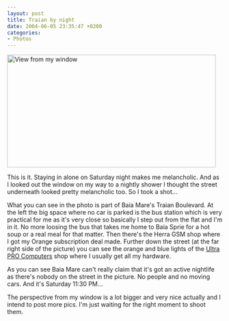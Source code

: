 ```yaml
---
layout: post
title: Traian by night
date: 2004-06-05 23:35:47 +0200
categories:
- Photos
---
```

<img alt="View from my window" src="https://content.rusiczki.net/blogpics/view_from_my_window.jpg" width="488" height="263" border="0" class="image" />

This is it. Staying in alone on Saturday night makes me melancholic. And as I looked out the window on my way to a nightly shower I thought the street underneath looked pretty melancholic too. So I took a shot...

What you can see in the photo is part of Baia Mare's Traian Boulevard. At the left the big space where no car is parked is the bus station which is very practical for me as it's very close so basically I step out from the flat and I'm in it. No more loosing the bus that takes me home to Baia Sprie for a hot soup or a real meal for that matter. Then there's the Herra GSM shop where I got my Orange subscription deal made. Further down the street (at the far right side of the picture) you can see the orange and blue lights of the <a href="http://www.ultrapro.ro" title="Good prices, really awful design!">Ultra PRO Computers</a> shop where I usually get all my hardware.

As you can see Baia Mare can't really claim that it's got an active nightlife as there's nobody on the street in the picture. No people and no moving cars. And it's Saturday 11:30 PM...

The perspective from my window is a lot bigger and very nice actually and I intend to post more pics. I'm just waiting for the right moment to shoot them.
